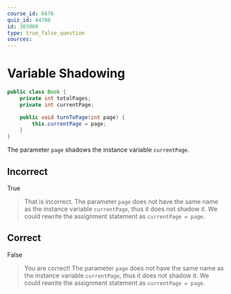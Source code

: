 ```yaml
---
course_id: 6676
quiz_id: 44708
id: 303960
type: true_false_question
sources:
---
```


# Variable Shadowing


```java
public class Book {
    private int totalPages;
    private int currentPage;

    public void turnToPage(int page) {
        this.currentPage = page;
    }
}
```

The parameter `page` shadows the instance variable `currentPage`.

## Incorrect

True

> That is incorrect.  The parameter `page` does not have the same
> name as the instance variable `currentPage`, thus it does not shadow it.  We
> could rewrite the assignment statement as `currentPage = page`.


## Correct

False

> You are correct!  The parameter `page` does not have the same
> name as the instance variable `currentPage`, thus it does not shadow it.  We
> could rewrite the assignment statement as `currentPage = page`.


